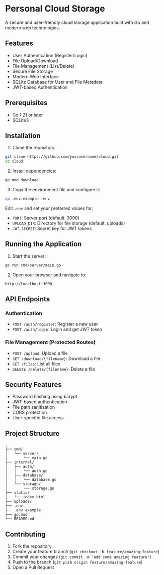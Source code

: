 
# Personal Cloud Storage

A secure and user-friendly cloud storage application built with Go and modern web technologies.

## Features

- User Authentication (Register/Login)
- File Upload/Download
- File Management (List/Delete)
- Secure File Storage
- Modern Web Interface
- SQLite Database for User and File Metadata
- JWT-based Authentication

## Prerequisites

- Go 1.21 or later
- SQLite3

## Installation

1. Clone the repository:
```bash
git clone https://github.com/yourusername/cloud.git
cd cloud
```

2. Install dependencies:
```bash
go mod download
```

3. Copy the environment file and configure it:
```bash
cp .env.example .env
```

Edit `.env` and set your preferred values for:
- `PORT`: Server port (default: 3000)
- `UPLOAD_DIR`: Directory for file storage (default: uploads)
- `JWT_SECRET`: Secret key for JWT tokens

## Running the Application

1. Start the server:
```bash
go run cmd/server/main.go
```

2. Open your browser and navigate to:
```
http://localhost:3000
```

## API Endpoints

### Authentication
- `POST /auth/register`: Register a new user
- `POST /auth/login`: Login and get JWT token

### File Management (Protected Routes)
- `POST /upload`: Upload a file
- `GET /download/{filename}`: Download a file
- `GET /files`: List all files
- `DELETE /delete/{filename}`: Delete a file

## Security Features

- Password hashing using bcrypt
- JWT-based authentication
- File path sanitization
- CORS protection
- User-specific file access

## Project Structure

```
.
├── cmd/
│   └── server/
│       └── main.go
├── internal/
│   ├── auth/
│   │   └── auth.go
│   ├── database/
│   │   └── database.go
│   └── storage/
│       └── storage.go
├── static/
│   └── index.html
├── uploads/
├── .env
├── .env.example
├── go.mod
└── README.md
```

## Contributing

1. Fork the repository
2. Create your feature branch (`git checkout -b feature/amazing-feature`)
3. Commit your changes (`git commit -m 'Add some amazing feature'`)
4. Push to the branch (`git push origin feature/amazing-feature`)
5. Open a Pull Request


